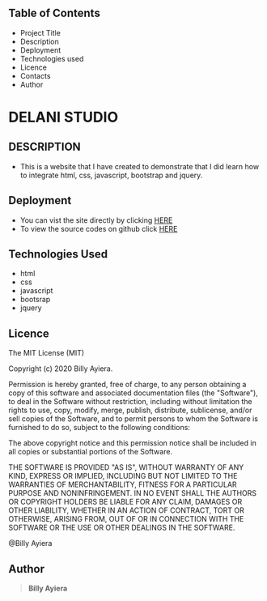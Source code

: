 ## Table of Contents

- Project Title
- Description
- Deployment
- Technologies used
- Licence
- Contacts
- Author

# DELANI STUDIO

## DESCRIPTION

- This is a website that I have created to demonstrate that I did learn how to integrate html, css, javascript, bootstrap and jquery.

## Deployment

- You can vist the site directly by clicking [HERE](https://billyayiera.github.io/delani-studio/)
- To view the source codes on github click [HERE](https://github.com/BillyAyiera/delani-studio)

## Technologies Used
- html
 - css
 - javascript
 - bootsrap 
 - jquery
 
## Licence

The MIT License (MIT)

Copyright (c) 2020 Billy Ayiera.

Permission is hereby granted, free of charge, to any person obtaining a copy of this software and associated documentation files (the "Software"), to deal in the Software without restriction, including without limitation the rights to use, copy, modify, merge, publish, distribute, sublicense, and/or sell copies of the Software, and to permit persons to whom the Software is furnished to do so, subject to the following conditions:

The above copyright notice and this permission notice shall be included in all copies or substantial portions of the Software.

THE SOFTWARE IS PROVIDED "AS IS", WITHOUT WARRANTY OF ANY KIND, EXPRESS OR IMPLIED, INCLUDING BUT NOT LIMITED TO THE WARRANTIES OF MERCHANTABILITY, FITNESS FOR A PARTICULAR PURPOSE AND NONINFRINGEMENT. IN NO EVENT SHALL THE AUTHORS OR COPYRIGHT HOLDERS BE LIABLE FOR ANY CLAIM, DAMAGES OR OTHER LIABILITY, WHETHER IN AN ACTION OF CONTRACT, TORT OR OTHERWISE, ARISING FROM, OUT OF OR IN CONNECTION WITH THE SOFTWARE OR THE USE OR OTHER DEALINGS IN THE SOFTWARE.

@Billy Ayiera

## Author

> **Billy Ayiera**
